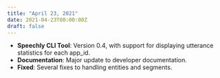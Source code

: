 ```yaml
---
title: "April 23, 2021"
date: 2021-04-23T00:00:00Z
draft: false
---
```


- **Speechly CLI Tool**: Version 0.4, with support for displaying utterance statistics for each app_id.
- **Documentation**: Major update to developer documentation.
- **Fixed**: Several fixes to handling entities and segments.
